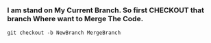 ### I am stand on My Current Branch. So first CHECKOUT that branch Where want to Merge The Code.

```Shell
git checkout -b NewBranch MergeBranch
```
